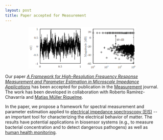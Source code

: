 ```yaml
---
layout: post
title: Paper accepted for Measurement
---
```

<p align="center">
    <img width="350" src="../img/roberto_measure.png">
</p>

Our paper [*A Framework for High-Resolution Frequency Response Measurement and Parameter
Estimation in Microscale Impedance
Applications*](https://www.sciencedirect.com/science/article/pii/S0263224119307705) has
been accepted for publication in the
[Measurement](https://www.sciencedirect.com/journal/measurement) journal. The work has
been developed in collaboration with Roberto Ramírez-Chavarría and [Matias Müller Riquelme](https://www.kth.se/profile/mimr2).

In the paper, we propose a framework for spectral measurement and parameter estimation
applied to [electrical impedance spectroscopy
(EIS)](https://en.wikipedia.org/wiki/Dielectric_spectroscopy) -- an important tool for
characterizing the electrical behavior of matter. The results have potential applications
in biosensor systems (e.g., to measure bacterial concentration and to
detect dangerous pathogens) as well as [human health
monitoring](https://en.wikipedia.org/wiki/Bioelectrical_impedance_analysis).

